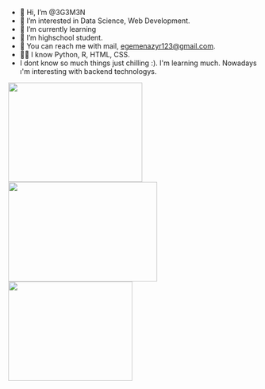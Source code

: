 - 👋 Hi, I’m @3G3M3N
- 👀 I’m interested in Data Science, Web Development.
- 🌱 I’m currently learning 
- 💞️ I’m highschool student.
- 🧐 You can reach me with mail, egemenazyr123@gmail.com. 
- 👨‍💻 I know Python, R, HTML, CSS. 
- I dont know so much things just chilling :). I'm learning much. Nowadays ı'm interesting with backend technologys.

<img src="https://miro.medium.com/max/1400/0*DdYAfo_NsnAeHrur" width="270" height="200"><img src="https://miro.medium.com/max/1200/1*D8z4rp0hYGbQwVnXT3280w.png" width="300" height="200">           <img src="https://bilginc.com/blog/r-programlama-nedir.jpg" width="250" height="200">


